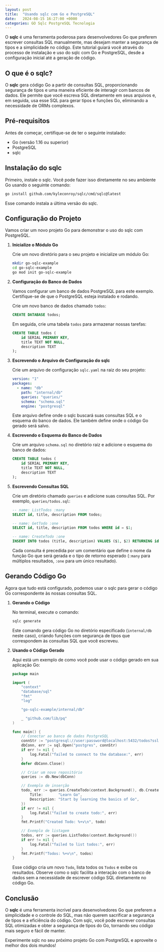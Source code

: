 ```yaml
---
layout: post
title:  "Usando sqlc com Go e PostgreSQL"
date:   2024-08-15 16:27:00 +0000
categories: GO Sqlc PostgreSQL Tecnologia
---
```


O **sqlc** é uma ferramenta poderosa para desenvolvedores Go que preferem escrever consultas SQL manualmente, mas desejam manter a segurança de tipos e a simplicidade no código. Este tutorial guiará você através do processo de instalação e uso do sqlc com Go e PostgreSQL, desde a configuração inicial até a geração de código.

## O que é o sqlc?

O **sqlc** gera código Go a partir de consultas SQL, proporcionando segurança de tipos e uma maneira eficiente de interagir com bancos de dados. Ele permite que você escreva SQL diretamente em seus arquivos e, em seguida, usa esse SQL para gerar tipos e funções Go, eliminando a necessidade de ORMs complexos.

## Pré-requisitos

Antes de começar, certifique-se de ter o seguinte instalado:

- Go (versão 1.16 ou superior)
- PostgreSQL
- sqlc

## Instalação do sqlc

Primeiro, instale o sqlc. Você pode fazer isso diretamente no seu ambiente Go usando o seguinte comando:

```bash
go install github.com/kyleconroy/sqlc/cmd/sqlc@latest
```

Esse comando instala a última versão do sqlc.

## Configuração do Projeto

Vamos criar um novo projeto Go para demonstrar o uso do sqlc com PostgreSQL.

1. **Inicialize o Módulo Go**

   Crie um novo diretório para o seu projeto e inicialize um módulo Go:

   ```bash
   mkdir go-sqlc-example
   cd go-sqlc-example
   go mod init go-sqlc-example
   ```

2. **Configuração do Banco de Dados**

   Vamos configurar um banco de dados PostgreSQL para este exemplo. Certifique-se de que o PostgreSQL esteja instalado e rodando.

   Crie um novo banco de dados chamado `todos`:

   ```sql
   CREATE DATABASE todos;
   ```

   Em seguida, crie uma tabela `todos` para armazenar nossas tarefas:

   ```sql
   CREATE TABLE todos (
       id SERIAL PRIMARY KEY,
       title TEXT NOT NULL,
       description TEXT
   );
   ```

3. **Escrevendo o Arquivo de Configuração do sqlc**

   Crie um arquivo de configuração `sqlc.yaml` na raiz do seu projeto:

   ```yaml
   version: "1"
   packages:
     - name: "db"
       path: "internal/db"
       queries: "queries/"
       schema: "schema.sql"
       engine: "postgresql"
   ```

   Este arquivo define onde o sqlc buscará suas consultas SQL e o esquema do banco de dados. Ele também define onde o código Go gerado será salvo.

4. **Escrevendo o Esquema do Banco de Dados**

   Crie um arquivo `schema.sql` no diretório raiz e adicione o esquema do banco de dados:

   ```sql
   CREATE TABLE todos (
       id SERIAL PRIMARY KEY,
       title TEXT NOT NULL,
       description TEXT
   );
   ```

5. **Escrevendo Consultas SQL**

   Crie um diretório chamado `queries` e adicione suas consultas SQL. Por exemplo, `queries/todos.sql`:

   ```sql
   -- name: ListTodos :many
   SELECT id, title, description FROM todos;

   -- name: GetTodo :one
   SELECT id, title, description FROM todos WHERE id = $1;

   -- name: CreateTodo :one
   INSERT INTO todos (title, description) VALUES ($1, $2) RETURNING id, title, description;
   ```

   Cada consulta é precedida por um comentário que define o nome da função Go que será gerada e o tipo de retorno esperado (`:many` para múltiplos resultados, `:one` para um único resultado).

## Gerando Código Go

Agora que tudo está configurado, podemos usar o sqlc para gerar o código Go correspondente às nossas consultas SQL.

1. **Gerando o Código**

   No terminal, execute o comando:

   ```bash
   sqlc generate
   ```

   Este comando gera código Go no diretório especificado (`internal/db` neste caso), criando funções com segurança de tipos que correspondem às consultas SQL que você escreveu.

2. **Usando o Código Gerado**

   Aqui está um exemplo de como você pode usar o código gerado em sua aplicação Go:

   ```go
   package main

   import (
       "context"
       "database/sql"
       "fmt"
       "log"

       "go-sqlc-example/internal/db"

       _ "github.com/lib/pq"
   )

   func main() {
       // Conectar ao banco de dados PostgreSQL
       connStr := "postgresql://user:password@localhost:5432/todos?sslmode=disable"
       dbConn, err := sql.Open("postgres", connStr)
       if err != nil {
           log.Fatal("failed to connect to the database:", err)
       }
       defer dbConn.Close()

       // Criar um novo repositório
       queries := db.New(dbConn)

       // Exemplo de inserção
       todo, err := queries.CreateTodo(context.Background(), db.CreateTodoParams{
           Title:       "Learn Go",
           Description: "Start by learning the basics of Go",
       })
       if err != nil {
           log.Fatal("failed to create todo:", err)
       }
       fmt.Printf("Created Todo: %+v\n", todo)

       // Exemplo de listagem
       todos, err := queries.ListTodos(context.Background())
       if err != nil {
           log.Fatal("failed to list todos:", err)
       }
       fmt.Printf("Todos: %+v\n", todos)
   }
   ```

   Esse código cria um novo `Todo`, lista todos os `Todos` e exibe os resultados. Observe como o sqlc facilita a interação com o banco de dados sem a necessidade de escrever código SQL diretamente no código Go.

## Conclusão

O **sqlc** é uma ferramenta incrível para desenvolvedores Go que preferem a simplicidade e o controle do SQL, mas não querem sacrificar a segurança de tipos e a eficiência do código. Com sqlc, você pode escrever consultas SQL otimizadas e obter a segurança de tipos do Go, tornando seu código mais seguro e fácil de manter.

Experimente sqlc no seu próximo projeto Go com PostgreSQL e aproveite o melhor dos dois mundos!

